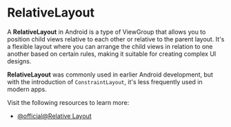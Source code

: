 # RelativeLayout

A **RelativeLayout** in Android is a type of ViewGroup that allows you to position child views relative to each other or relative to the parent layout. It's a flexible layout where you can arrange the child views in relation to one another based on certain rules, making it suitable for creating complex UI designs.

**RelativeLayout** was commonly used in earlier Android development, but with the introduction of `ConstraintLayout`, it's less frequently used in modern apps.

Visit the following resources to learn more:

- [@official@Relative Layout](https://developer.android.com/develop/ui/views/layout/relative)
